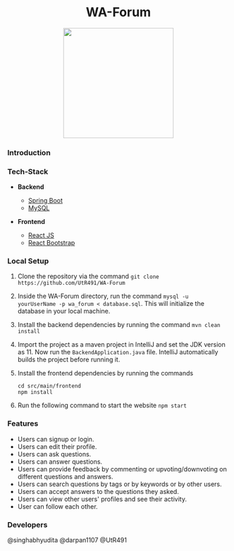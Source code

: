  <h1 align=center>WA-Forum</h1>
<p align = center><img src="https://user-images.githubusercontent.com/59697798/114752616-20fab300-9d74-11eb-96b5-9ed819e3e13c.png" width="250" align="centre"/></p>

### Introduction

### Tech-Stack
-  **Backend**

    

    - [Spring Boot](https://spring.io/projects/spring-boot)
    - [MySQL](https://www.mysql.com/)

-  **Frontend**
    

    - [React JS](https://reactjs.org/)
    - [React Bootstrap](https://react-bootstrap.github.io/)

### Local Setup

   

1. Clone the repository via the command  ``git clone https://github.com/UtR491/WA-Forum``
2. Inside the WA-Forum directory, run the command `mysql -u yourUserName -p wa_forum < database.sql`. This will initialize the database in your local machine.
3. Install the backend dependencies by running the command `mvn clean install`
4. Import the project as a maven project in IntelliJ and set the JDK version as 11. Now run the `BackendApplication.java` file. IntelliJ automatically builds the project before running it.
5. Install the frontend dependencies by running the commands

    ```
    cd src/main/frontend
    npm install
    ```
6. Run the following command to start the website `npm start`

### Features

- Users can signup or login.
- Users can edit their profile.
- Users can ask questions.
- Users can answer questions.
- Users can provide feedback by commenting or upvoting/downvoting on different questions and answers.
- Users can search questions by tags or by keywords or by other users.
- Users can accept answers to the questions they asked. 
- Users can view other users' profiles and see their activity.
- User can follow each other.

### Developers
@singhabhyudita 
@darpan1107 
@UtR491 
